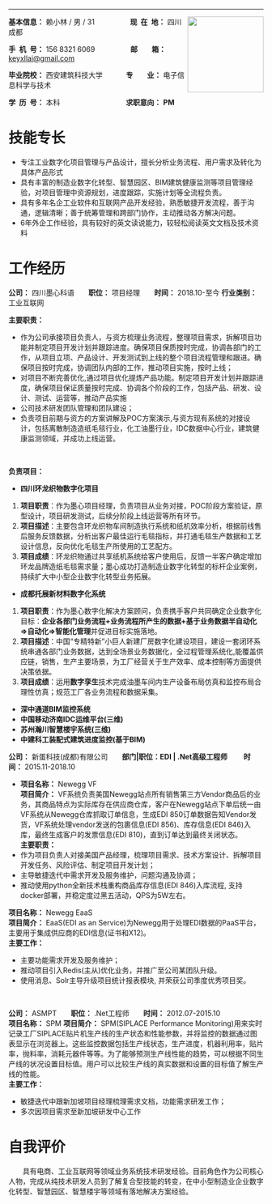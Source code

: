 
---
<div style="float:right">
    <img src="http://innomind-zj.smartbx.top/keyxllai.jpg" width="150">
</div>

**基本信息：** 赖小林 / 男 / 31&emsp;&emsp;&emsp;&emsp;&emsp;**现&ensp;在&ensp;地：** 四川成都

**手&ensp;机&ensp;号：** 156 8321 6069&emsp;&emsp;&emsp;&emsp;&emsp;**邮&emsp;&emsp;箱：** keyxllai@gmail.com


**毕业院校：** 西安建筑科技大学 &emsp;&emsp;&emsp;**专&emsp;&emsp;业：** 电子信息科学与技术


**学&ensp;历&ensp;号：** 本科 &emsp;&emsp;&emsp;&emsp;&emsp;&emsp;&emsp;&emsp;&emsp;**求职意向：** **PM**


<h1>技能专长</h1>


- 专注工业数字化项目管理与产品设计，擅长分析业务流程、用户需求及转化为具体产品形式
- 具有丰富的制造业数字化转型、智慧园区、BIM建筑健康监测等项目管理经验，对项目管理中资源规划，进度跟踪，实施计划等全流程负责。
- 具有多年名企工业软件和互联网产品开发经验，熟悉敏捷开发流程，善于沟通，逻辑清晰；善于统筹管理和跨部门协作，主动推动各方解决问题。
- 6年外企工作经验，具有较好的英文读说能力，较轻松阅读英文文档及技术资料


<h1>工作经历</h1>

**公司：** 四川墨心科语&emsp;&emsp;**职位：** 项目经理&emsp;&emsp;**时间：** 2018.10-至今
**行业类别：** 工业互联网

**主要职责：**
 - 作为公司承接项目负责人，与资方梳理业务流程，整理项目需求，拆解项目功能并制定项目开发计划并跟踪进度。确保项目保质按时完成，协调各部门的工作，从项目立项、产品设计、开发测试到上线的整个项目流程管理和跟进。确保项目按时完成，协调团队内部的工作，推动项目实施，按时上线；
 - 对项目不断完善优化,通过项目优化提炼产品功能。制定项目开发计划并跟踪进度，确保项目保证质量按时完成、协调各个阶段的工作，包括产品、研发、设计、测试、运营等，推动产品实施
 - 公司技术研发团队管理和团队建设；
 - 负责项目前期与资方的方案讲解及POC方案演示,与资方现有系统的对接设计，包括离散制造造纸毛毯行业，化工油墨行业，IDC数据中心行业，建筑健康监测领域，并成功上线运营。
 <br/>

 **负责项目：**
  
  - **四川环龙织物数字化项目**
  1. **项目职责**：作为墨心项目经理，负责项目从业务对接，POC阶段方案验证，原型设计，项目研发测试，后续分阶段上线运营等所有环节。
  2. **项目描述**：主要包含环龙织物车间制造执行系统和纸机效率分析，根据前线售后服务反馈数据，分析出客户最佳运行毛毯指标，并打通毛毯生产数据和工艺设计信息，反向优化毛毯生产所使用的工艺配方。
  3. **项目成绩**：环龙织物通过共享纸机系统给客户使用后，反馈一半客户确定增加环龙品牌造纸毛毯需求量；墨心成功打造制造业数字化转型的标杆企业案例，持续扩大中小型企业数字化转型业务拓展。

  - **成都托展新材料数字化系统**
  1. **项目职责**：作为墨心数字化解决方案顾问，负责携手客户共同确定企业数字化目标：**企业各部门业务流程+业务流程所产生的数据+基于业务数据半自动化=>自动化=>智能化管理**并促进目标实施落地。
  2. **项目描述**：中国“专精特新”小巨人新建厂房数字化建设项目，建设一套闭环系统串通各部门业务数据，达到全场景业务数据化，全过程管理系统化,能覆盖供应链，销售，生产主要场景，为工厂经营关于生产效率、成本控制等方面提供决策依据。
  3. **项目成绩**：运用**数字孪生**技术完成油墨车间内生产设备布局仿真和监控布局合理性仿真；规范工厂各业务流程和数据采集。

  - **深中通道BIM监控系统**
  - **中国移动济南IDC运维平台(三维)**
  - **苏州瀚川智慧楼宇系统(三维)**
  - **中建科工装配式建筑进度监控(基于BIM)**
  

**公司：** 新蛋科技(成都)有限公司&emsp;&emsp;**部门|职位：EDI | .Net高级工程师** &emsp;&emsp;**时间：** 2015.11-2018.10

- **项目名称：** Newegg VF  
**项目简介：** VF系统负责美国Newegg站点所有销售第三方Vendor商品后的业务，其商品特点为实际库存在供应商仓库，客户在Newegg站点下单后统一由VF系统从Newegg仓库抓取订单信息，生成EDI 850订单数据告知Vendor发货，VF系统处理vendor发送的包裹信息(EDI 856)、库存信息(EDI 846)入库，最终生成客户的发票信息(EDI 810)，直到订单达到最终关闭状态。  
**主要职责：**
 - 作为项目负责人对接美国产品经理，梳理项目需求、技术方案设计、拆解项目开发任务、风险评估、制定项目开发计划；
 - 主导敏捷迭代中需求开发及服务维护，问题沟通及协调；
 - 推动使用python全新技术栈重构商品库存信息(EDI 846)入库流程, 支持docker部署，并稳定度过黑五活动，QPS为5W左右。

**项目名称：** Newegg EaaS  
**项目简介：** EaaS(EDI as an Service)为Newegg用于处理EDI数据的PaaS平台，主要用于集成供应商的EDI信息(证书和X12)。  
**主要工作：**
 - 主要功能需求开发及服务维护；
 - 推动项目引入Redis(主从)优化业务，并推广至公司某团队升级。
 - 使用消息、Solr主导升级项目统计报表模块,  并荣获公司季度优秀项目奖。

<br/>

**公司：** ASMPT&emsp;&emsp;**职位：** .Net工程师&emsp;&emsp;**时间：** 2012.07-2015.10  
**项目名称：** SPM
**项目简介：** SPM(SIPLACE Performance Monitoring)用来实时记录工厂SIPLACE贴片机生产线的生产状态和性能参数，并将监控的数据通过图表显示在浏览器上。这些监控数据包括生产线状态，生产进度，机器利用率，贴片率，抛料率，消耗元器件等等。为了能够预测生产线性能的趋势，可以根据不同生产线的状况设置目标值。用户可以比较生产线的真实数据和设置的目标值了解生产线的性能。  
**主要工作：** 
 - 敏捷迭代中跟新加坡项目经理梳理需求文档，功能需求研发工作；
 - 多次因项目需求至新加坡研发中心工作

<h1>自我评价</h1>

&emsp;&emsp;具有电商、工业互联网等领域业务系统技术研发经验。目前角色作为公司核心人物，完成从纯技术研发人员到了解复合型技能的转变，在中小型制造业企业数字化转型、智慧园区、智慧楼宇等领域有落地解决方案经验。

